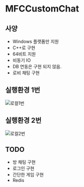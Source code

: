 # MFCCustomChat
## 사양
- Windows 플랫폼만 지원
- C++로 구현
- 64비트 지원
- 비동기 IO
- DB 연동은 구현 되지 않음.
- 로비 채팅 구현

## 실행환경 1번
![로컬1번](https://user-images.githubusercontent.com/5865406/156190320-37d0175a-ebc1-4c6d-80d9-8c05a6396eea.PNG)
## 실행환경 2번
![로컬2번](https://user-images.githubusercontent.com/5865406/156190333-0964f22f-666e-4323-a2d0-e0cc15c4d0d5.PNG)
## TODO
- 방 채팅 구현
- 로그인 구현
- 간단한 게임 구현
- Redis 
